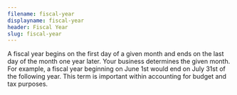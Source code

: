 ```yaml
---
filename: fiscal-year
displayname: fiscal-year
header: Fiscal Year
slug: fiscal-year
---
```


A fiscal year begins on the first day of a given month and ends on the last day of the month one year later. Your business determines the given month. For example, a fiscal year beginning on June 1st would end on July 31st of the following year. This term is important within accounting for budget and tax purposes.
